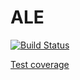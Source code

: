 # ALE

[![Build Status](https://travis-ci.org/preslavgerchev/ALE.svg?branch=master)](https://travis-ci.org/preslavgerchev/ALE)

[Test coverage](https://http://i315379.hera.fhict.nl/)